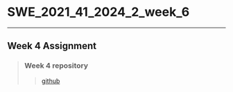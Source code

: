 # SWE_2021_41_2024_2_week_6 
---
## Week 4 Assignment 
> ### Week 4 repository
>> [github](https://github.com/imchan685/SWE_2021_41_2024_2_week_4)
